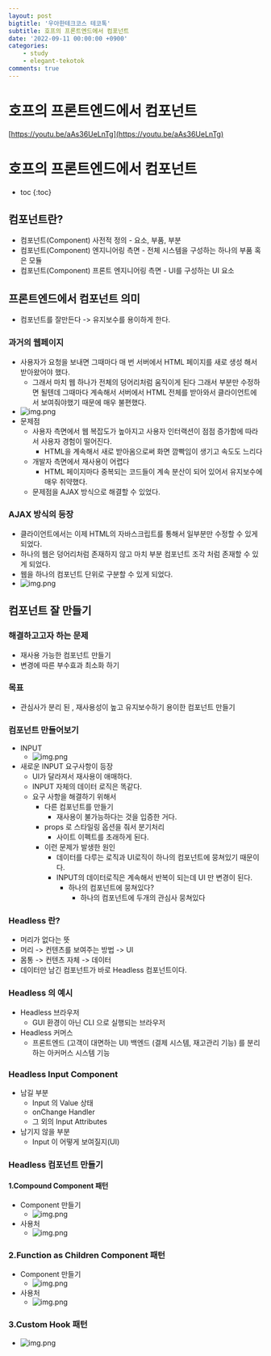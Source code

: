 ```yaml
---
layout: post
bigtitle: '우아한테크코스 테코톡'
subtitle: 호프의 프론트엔드에서 컴포넌트
date: '2022-09-11 00:00:00 +0900'
categories:
    - study
    - elegant-tekotok
comments: true
---
```


# 호프의 프론트엔드에서 컴포넌트
[https://youtu.be/aAs36UeLnTg](https://youtu.be/aAs36UeLnTg)

# 호프의 프론트엔드에서 컴포넌트
* toc
{:toc}

## 컴포넌트란?
+ 컴포넌트(Component) 사전적 정의 - 요소, 부품, 부분
+ 컴포넌트(Component) 엔지니어링 측면 - 전체 시스템을 구성하는 하나의 부품 혹은 모듈
+ 컴포넌트(Component) 프론트 엔지니어링 측면 - UI를 구성하는 UI 요소

## 프론트엔드에서 컴포넌트 의미
+ 컴포넌트를 잘만든다 -> 유지보수를 용이하게 한다.

### 과거의 웹페이지
+ 사용자가 요청을 보내면 그때마다 매 번 서버에서 HTML 페이지를 새로 생성 해서 받아왔어야 했다.
  + 그래서 마치 웹 하나가 전체의 덩어리처럼 움직이게 된다 그래서 부분만 수정하면 될텐데 그때마다 계속해서 서버에서 HTML 전체를 받아와서 클라이언트에서 보여줘야했기 때문에 매우 불편했다.
+ ![img.png](/assets/img/elegant-tekotok/component.png)
+ 문제점
  + 사용자 측면에서 웹 복잡도가 높아지고 사용자 인터랙션이 점점 증가함에 따라서 사용자 경험이 떨어진다. 
    + HTML을 계속해서 새로 받아옴으로써 화면 깜빡임이 생기고 속도도 느리다
  + 개발자 측면에서 재사용이 어렵다
    + HTML 페이지마다 중복되는 코드들이 계속 분산이 되어 있어서 유지보수에 매우 취약했다.
  + 문제점을 AJAX 방식으로 해결할 수 있었다.

### AJAX 방식의 등장
+ 클라이언트에서는 이제 HTML의 자바스크립트를 통해서 일부분만 수정할 수 있게 되었다.
+ 하나의 웹은 덩어리처럼 존재하지 않고 마치 부분 컴포넌트 조각 처럼 존재할 수 있게 되었다.
+ 웹을 하나의 컴포넌트 단위로 구분할 수 있게 되었다.
+ ![img.png](/assets/img/elegant-tekotok/component2.png)

## 컴포넌트 잘 만들기 

### 해결하고고자 하는 문제
+ 재사용 가능한 컴포넌트 만들기
+ 변경에 따른 부수효과 최소화 하기 

### 목표
+ 관심사가 분리 된 , 재사용성이 높고 유지보수하기 용이한 컴포넌트 만들기

### 컴포넌트 만들어보기 
+ INPUT 
  + ![img.png](/assets/img/elegant-tekotok/component3.png)
+ 새로운 INPUT 요구사항이 등장
  + UI가 달라져서 재사용이 애매하다.
  + INPUT 자체의 데이터 로직은 똑같다.
  + 요구 사항을 해결하기 위해서 
    + 다른 컴포넌트를 만들기
      + 재사용이 불가능하다는 것을 입증한 거다.
    + props 로 스타일링 옵션을 줘서 분기처리
      + 사이트 이펙트를 초래하게 된다. 
    + 이런 문제가 발생한 원인
      + 데이터를 다루는 로직과 UI로직이 하나의 컴포넌트에 뭉쳐있기 때문이다.
      + INPUT의 데이터로직은 계속해서 반복이 되는데 UI 만 변경이 된다.
        + 하나의 컴포넌트에 뭉쳐있다?
          + 하나의 컴포넌트에 두개의 관심사 뭉쳐있다

### Headless 란?
+ 머리가 없다는 뜻
+ 머리 -> 컨텐츠를 보여주는 방법 -> UI
+ 몸통 -> 컨텐츠 자체 -> 데이터 
+ 데이터만 남긴 컴포넌트가 바로 Headless 컴포넌트이다. 

### Headless 의 예시
+ Headless 브라우저
  + GUI 환경이 아닌 CLI 으로 실행되는 브라우저
+ Headless 커머스
  + 프론트엔드 (고객이 대면하는 UI) 백엔드 (결제 시스템, 재고관리 기능) 를 분리하는 아커머스 시스템 기능 

### Headless Input Component
+ 남길 부분
  + Input 의 Value 상태
  + onChange Handler
  + 그 외의 Input Attributes
+ 남기지 않을 부분
  + Input 이 어떻게 보여질지(UI)

### Headless 컴포넌트 만들기 

#### 1.Compound Component 패턴
+ Component 만들기
  + ![img.png](/assets/img/elegant-tekotok/component4.png)
+ 사용처
  + ![img.png](/assets/img/elegant-tekotok/component5.png)

### 2.Function as Children Component 패턴
+ Component 만들기
  + ![img.png](/assets/img/elegant-tekotok/component6.png)
+ 사용처
  + ![img.png](/assets/img/elegant-tekotok/component7.png)

### 3.Custom Hook 패턴
+ ![img.png](/assets/img/elegant-tekotok/component8.png)